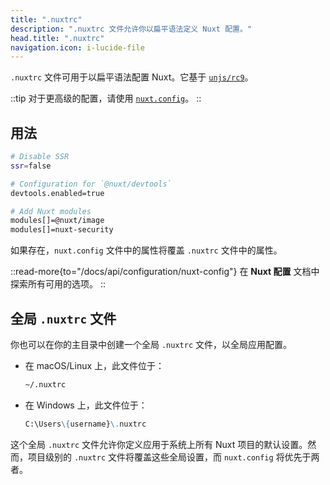 ```yaml
---
title: ".nuxtrc"
description: ".nuxtrc 文件允许你以扁平语法定义 Nuxt 配置。"
head.title: ".nuxtrc"
navigation.icon: i-lucide-file  
---
```


`.nuxtrc` 文件可用于以扁平语法配置 Nuxt。它基于 [`unjs/rc9`](https://github.com/unjs/rc9)。

::tip
对于更高级的配置，请使用 [`nuxt.config`](/docs/guide/directory-structure/nuxt-config)。
::

## 用法

```bash [.nuxtrc]
# Disable SSR
ssr=false

# Configuration for `@nuxt/devtools`
devtools.enabled=true

# Add Nuxt modules
modules[]=@nuxt/image
modules[]=nuxt-security
```

如果存在，`nuxt.config` 文件中的属性将覆盖 `.nuxtrc` 文件中的属性。

::read-more{to="/docs/api/configuration/nuxt-config"}
在 **Nuxt 配置** 文档中探索所有可用的选项。
::

## 全局 `.nuxtrc` 文件

你也可以在你的主目录中创建一个全局 `.nuxtrc` 文件，以全局应用配置。

- 在 macOS/Linux 上，此文件位于：

  ```md
  ~/.nuxtrc
  ```

- 在 Windows 上，此文件位于：

  ```md
  C:\Users\{username}\.nuxtrc
  ```

这个全局 `.nuxtrc` 文件允许你定义应用于系统上所有 Nuxt 项目的默认设置。然而，项目级别的 `.nuxtrc` 文件将覆盖这些全局设置，而 `nuxt.config` 将优先于两者。

